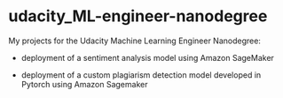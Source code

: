 udacity_ML-engineer-nanodegree
==============================

My projects for the Udacity Machine Learning Engineer Nanodegree:  
-  deployment of a sentiment analysis model using Amazon SageMaker

-   deployment of a custom plagiarism detection model developed in Pytorch using
    Amazon Sagemaker
